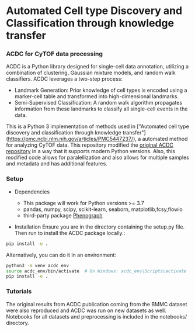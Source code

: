 # **A**utomated **C**ell type **D**iscovery and **C**lassification through knowledge transfer #
### ACDC for CyTOF data processing ###

ACDC is a Python library designed for single-cell data annotation, utilizing a combination of clustering, Gaussian mixture models, and random walk classifiers.
ACDC leverages a two-step process:
* Landmark Generation: Prior knowledge of cell types is encoded using a marker-cell table and transformed into high-dimensional landmarks.
* Semi-Supervised Classification: A random walk algorithm propagates information from these landmarks to classify all single-cell events in the data.

This is a Python 3 implementation of methods used in ["Automated cell type discovery and classification through knowledge transfer"] (https://pmc.ncbi.nlm.nih.gov/articles/PMC5447237/), a automated method for analyzing CyTOF data. This repository modified the [original ACDC repository](https://bitbucket.org/dudleylab/acdc/src/master/) in a way that it supports modern Python versions. Also, this modified code allows for paralellization and also allows for multiple samples and metadata and has additional features.


### Setup ###
* Dependencies
    * This package will work for Python versions >= 3.7
    * pandas, numpy, scipy, scikit-learn, seaborn, matplotlib,fcsy,flowio
    * third-party package [Phenograph](https://github.com/jacoblevine/PhenoGraph)


* Installation
Ensure you are in the directory containing the setup.py file. Then run to install the ACDC package locally.: 

```bash
pip install -e .
```

Alternatively, you can do it in an environment:

```bash
python3 -m venv acdc_env
source acdc_env/bin/activate  # On Windows: acdc_env\Scripts\activate
pip install -e .
```

### Tutorials ###
The original results from ACDC publication coming from the BMMC dataset were also reproduced and ACDC was run on new datasets as well. Notebooks for all datasets and preprocessing is included in the notebooks/ directory.